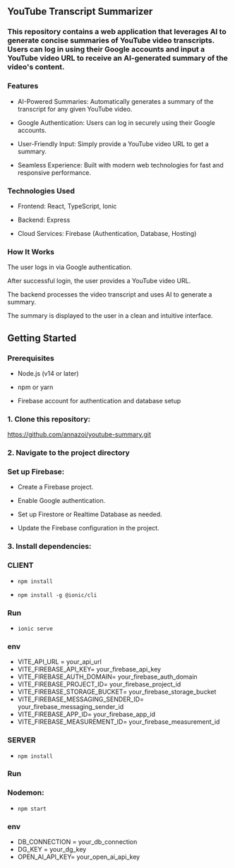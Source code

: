 ## YouTube Transcript Summarizer

### This repository contains a web application that leverages AI to generate concise summaries of YouTube video transcripts. Users can log in using their Google accounts and input a YouTube video URL to receive an AI-generated summary of the video's content.

### Features

- AI-Powered Summaries: Automatically generates a summary of the transcript for any given YouTube video.

- Google Authentication: Users can log in securely using their Google accounts.

- User-Friendly Input: Simply provide a YouTube video URL to get a summary.

- Seamless Experience: Built with modern web technologies for fast and responsive performance.

### Technologies Used

- Frontend: React, TypeScript, Ionic

- Backend: Express

- Cloud Services: Firebase (Authentication, Database, Hosting)

### How It Works

The user logs in via Google authentication.

After successful login, the user provides a YouTube video URL.

The backend processes the video transcript and uses AI to generate a summary.

The summary is displayed to the user in a clean and intuitive interface.

## Getting Started

### Prerequisites

- Node.js (v14 or later)

- npm or yarn

- Firebase account for authentication and database setup

### 1. Clone this repository:

https://github.com/annazoi/youtube-summary.git

### 2. Navigate to the project directory

### Set up Firebase:

- Create a Firebase project.

- Enable Google authentication.

- Set up Firestore or Realtime Database as needed.

- Update the Firebase configuration in the project.

### 3. Install dependencies:

### CLIENT

- `npm install`

- `npm install -g @ionic/cli`

### Run

- `ionic serve`

### env

- VITE_API_URL = your_api_url
- VITE_FIREBASE_API_KEY= your_firebase_api_key
- VITE_FIREBASE_AUTH_DOMAIN= your_firebase_auth_domain
- VITE_FIREBASE_PROJECT_ID= your_firebase_project_id
- VITE_FIREBASE_STORAGE_BUCKET= your_firebase_storage_bucket
- VITE_FIREBASE_MESSAGING_SENDER_ID= your_firebase_messaging_sender_id
- VITE_FIREBASE_APP_ID= your_firebase_app_id
- VITE_FIREBASE_MEASUREMENT_ID= your_firebase_measurement_id

### SERVER

- `npm install`

### Run

### Nodemon:

- `npm start`

### env

- DB_CONNECTION = your_db_connection
- DG_KEY = your_dg_key
- OPEN_AI_API_KEY= your_open_ai_api_key
